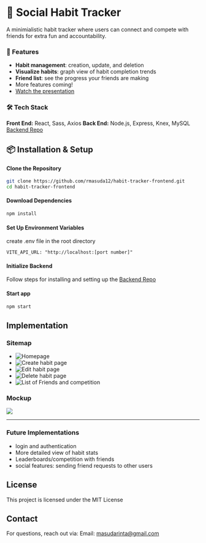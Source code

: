 # 📅 Social Habit Tracker

A minimialistic habit tracker where users can connect and compete with friends for extra fun and accountability.

### 🚀 Features
- **Habit management**: creation, update, and deletion
- **Visualize habits**: graph view of habit completion trends
- **Friend list**: see the progress your friends are making 
- More features coming!
- [Watch the presentation](https://www.loom.com/share/c2af9b77023d48e386eb622bd7a75557?sid=a06e9b64-5029-44ec-80c5-631755b1ca63)

### 🛠️ Tech Stack

**Front End:** React, Sass, Axios
**Back End:** Node.js, Express, Knex, MySQL
[Backend Repo](https://github.com/rmasuda12/habit-tracker-backend)

## 📦 Installation & Setup

#### Clone the Repository
```bash
git clone https://github.com/rmasuda12/habit-tracker-frontend.git
cd habit-tracker-frontend
```
#### Download Dependencies
```bash
npm install
```
#### Set Up Environment Variables
create .env file in the root directory
```env
VITE_API_URL: "http://localhost:[port number]"
```

#### Initialize Backend
Follow steps for installing and setting up the [Backend Repo](https://github.com/rmasuda12/habit-tracker-backend)

#### Start app
```bash
npm start
```

## Implementation

### Sitemap

- ![Homepage](./src/assets/screenshots/home_page.png)
- ![Create habit page](./src/assets/screenshots/add_habit.png)
- ![Edit habit page](./src/assets/screenshots/edit_habit.png)
- ![Delete habit page](./src/assets/screenshots/delete_habit.png)
- ![List of Friends and competition](./src/assets/screenshots/social_page.png)

### Mockup

![](https://www.figma.com/design/5A037qDpKMHhi07R120DAU/Habit-Tracker?m=auto&t=0NKOGAIiGJOpEGI7-6)

---

### Future Implementations
- login and authentication
- More detailed view of habit stats
- Leaderboards/competition with friends
- social features: sending friend requests to other users

## License
This project is licensed under the MIT License

## Contact
For questions, reach out via: 
Email: masudarinta@gmail.com
